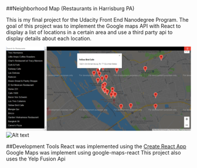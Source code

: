##Neighborhood Map (Restaurants in Harrisburg PA)

This is my final project for the Udacity Front End Nanodegree Program.
The goal of this project was to implement the Google maps API with React to display a list of locations in a certain area and use a third party api to display details about each location.

![neighborhood map app](https://github.com/vasudevapitta/neighborhood-map/blob/master/screenshot.png)
![Alt text](http://full/path/to/img.jpg "Optional title")

##Development Tools
React was implemented using the [Create React App](https://reactjs.org/docs/getting-started.html)
Google Maps was implement using google-maps-react
This project also uses the Yelp Fusion Api
